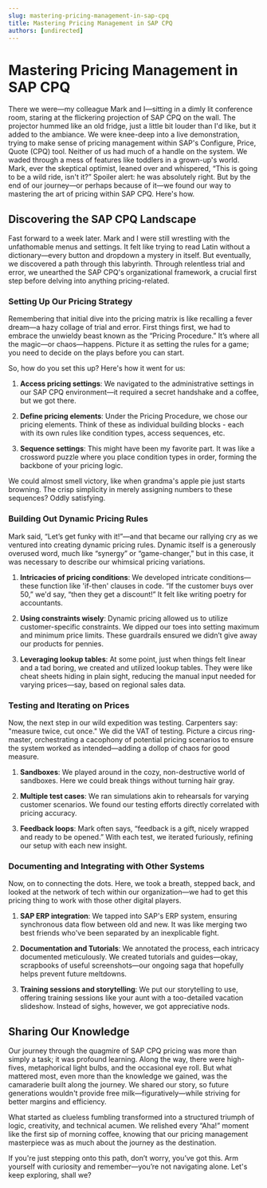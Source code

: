 ```yaml
---
slug: mastering-pricing-management-in-sap-cpq
title: Mastering Pricing Management in SAP CPQ
authors: [undirected]
---
```



# Mastering Pricing Management in SAP CPQ

There we were—my colleague Mark and I—sitting in a dimly lit conference room, staring at the flickering projection of SAP CPQ on the wall. The projector hummed like an old fridge, just a little bit louder than I'd like, but it added to the ambiance. We were knee-deep into a live demonstration, trying to make sense of pricing management within SAP's Configure, Price, Quote (CPQ) tool. Neither of us had much of a handle on the system. We waded through a mess of features like toddlers in a grown-up's world. Mark, ever the skeptical optimist, leaned over and whispered, “This is going to be a wild ride, isn't it?” Spoiler alert: he was absolutely right. But by the end of our journey—or perhaps because of it—we found our way to mastering the art of pricing within SAP CPQ. Here's how.

## Discovering the SAP CPQ Landscape

Fast forward to a week later. Mark and I were still wrestling with the unfathomable menus and settings. It felt like trying to read Latin without a dictionary—every button and dropdown a mystery in itself. But eventually, we discovered a path through this labyrinth. Through relentless trial and error, we unearthed the SAP CPQ's organizational framework, a crucial first step before delving into anything pricing-related.

### Setting Up Our Pricing Strategy

Remembering that initial dive into the pricing matrix is like recalling a fever dream—a hazy collage of trial and error. First things first, we had to embrace the unwieldy beast known as the “Pricing Procedure.” It’s where all the magic—or chaos—happens. Picture it as setting the rules for a game; you need to decide on the plays before you can start.

So, how do you set this up? Here's how it went for us:

1. **Access pricing settings**: We navigated to the administrative settings in our SAP CPQ environment—it required a secret handshake and a coffee, but we got there.

2. **Define pricing elements**: Under the Pricing Procedure, we chose our pricing elements. Think of these as individual building blocks - each with its own rules like condition types, access sequences, etc.

3. **Sequence settings**: This might have been my favorite part. It was like a crossword puzzle where you place condition types in order, forming the backbone of your pricing logic.

We could almost smell victory, like when grandma's apple pie just starts browning. The crisp simplicity in merely assigning numbers to these sequences? Oddly satisfying.

### Building Out Dynamic Pricing Rules

Mark said, “Let’s get funky with it!”—and that became our rallying cry as we ventured into creating dynamic pricing rules. Dynamic itself is a generously overused word, much like “synergy” or “game-changer,” but in this case, it was necessary to describe our whimsical pricing variations.

1. **Intricacies of pricing conditions**: We developed intricate conditions—these function like 'if-then' clauses in code. “If the customer buys over 50,” we'd say, “then they get a discount!” It felt like writing poetry for accountants.

2. **Using constraints wisely**: Dynamic pricing allowed us to utilize customer-specific constraints. We dipped our toes into setting maximum and minimum price limits. These guardrails ensured we didn’t give away our products for pennies.

3. **Leveraging lookup tables**: At some point, just when things felt linear and a tad boring, we created and utilized lookup tables. They were like cheat sheets hiding in plain sight, reducing the manual input needed for varying prices—say, based on regional sales data.

### Testing and Iterating on Prices

Now, the next step in our wild expedition was testing. Carpenters say: "measure twice, cut once." We did the VAT of testing. Picture a circus ring-master, orchestrating a cacophony of potential pricing scenarios to ensure the system worked as intended—adding a dollop of chaos for good measure.

1. **Sandboxes**: We played around in the cozy, non-destructive world of sandboxes. Here we could break things without turning hair gray.

2. **Multiple test cases**: We ran simulations akin to rehearsals for varying customer scenarios. We found our testing efforts directly correlated with pricing accuracy.

3. **Feedback loops**: Mark often says, “feedback is a gift, nicely wrapped and ready to be opened.” With each test, we iterated furiously, refining our setup with each new insight.

### Documenting and Integrating with Other Systems

Now, on to connecting the dots. Here, we took a breath, stepped back, and looked at the network of tech within our organization—we had to get this pricing thing to work with those other digital players.

1. **SAP ERP integration**: We tapped into SAP's ERP system, ensuring synchronous data flow between old and new. It was like merging two best friends who've been separated by an inexplicable fight.

2. **Documentation and Tutorials**: We annotated the process, each intricacy documented meticulously. We created tutorials and guides—okay, scrapbooks of useful screenshots—our ongoing saga that hopefully helps prevent future meltdowns.

3. **Training sessions and storytelling**: We put our storytelling to use, offering training sessions like your aunt with a too-detailed vacation slideshow. Instead of sighs, however, we got appreciative nods.

## Sharing Our Knowledge

Our journey through the quagmire of SAP CPQ pricing was more than simply a task; it was profound learning. Along the way, there were high-fives, metaphorical light bulbs, and the occasional eye roll. But what mattered most, even more than the knowledge we gained, was the camaraderie built along the journey. We shared our story, so future generations wouldn't provide free milk—figuratively—while striving for better margins and efficiency.

What started as clueless fumbling transformed into a structured triumph of logic, creativity, and technical acumen. We relished every “Aha!” moment like the first sip of morning coffee, knowing that our pricing management masterpiece was as much about the journey as the destination.

If you're just stepping onto this path, don’t worry, you’ve got this. Arm yourself with curiosity and remember—you’re not navigating alone. Let's keep exploring, shall we?
```
